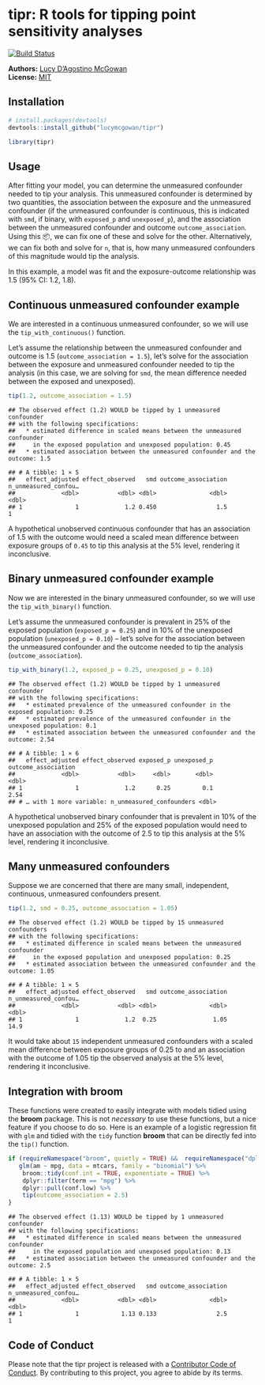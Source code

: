 
<!-- README.md is generated from README.Rmd. Please edit that file -->

# tipr: R tools for tipping point sensitivity analyses

[![Build
Status](https://travis-ci.org/LucyMcGowan/tipr.svg?branch=master)](https://travis-ci.org/LucyMcGowan/tipr)

**Authors:** [Lucy D’Agostino
McGowan](https://www.lucymcgowan.com/)<br/> **License:**
[MIT](https://opensource.org/licenses/MIT)

## Installation

``` r
# install.packages(devtools)
devtools::install_github("lucymcgowan/tipr")
```

``` r
library(tipr)
```

## Usage

After fitting your model, you can determine the unmeasured confounder
needed to tip your analysis. This unmeasured confounder is determined by
two quantities, the association between the exposure and the unmeasured
confounder (if the unmeasured confounder is continuous, this is
indicated with `smd`, if binary, with `exposed_p` and `unexposed_p`),
and the association between the unmeasured confounder and outcome
`outcome_association`. Using this 📦, we can fix one of these and solve
for the other. Alternatively, we can fix both and solve for `n`, that
is, how many unmeasured confounders of this magnitude would tip the
analysis.

In this example, a model was fit and the exposure-outcome relationship
was 1.5 (95% CI: 1.2, 1.8).

## Continuous unmeasured confounder example

We are interested in a continuous unmeasured confounder, so we will use
the `tip_with_continuous()` function.

Let’s assume the relationship between the unmeasured confounder and
outcome is 1.5 (`outcome_association = 1.5`), let’s solve for the
association between the exposure and unmeasured confounder needed to tip
the analysis (in this case, we are solving for `smd`, the mean
difference needed between the exposed and unexposed).

``` r
tip(1.2, outcome_association = 1.5)
```

    ## The observed effect (1.2) WOULD be tipped by 1 unmeasured confounder
    ## with the following specifications:
    ##   * estimated difference in scaled means between the unmeasured confounder
    ##     in the exposed population and unexposed population: 0.45
    ##   * estimated association between the unmeasured confounder and the outcome: 1.5

    ## # A tibble: 1 × 5
    ##   effect_adjusted effect_observed   smd outcome_association n_unmeasured_confou…
    ##             <dbl>           <dbl> <dbl>               <dbl>                <dbl>
    ## 1               1             1.2 0.450                 1.5                    1

A hypothetical unobserved continuous confounder that has an association
of 1.5 with the outcome would need a scaled mean difference between
exposure groups of `0.45` to tip this analysis at the 5% level,
rendering it inconclusive.

## Binary unmeasured confounder example

Now we are interested in the binary unmeasured confounder, so we will
use the `tip_with_binary()` function.

Let’s assume the unmeasured confounder is prevalent in 25% of the
exposed population (`exposed_p = 0.25`) and in 10% of the unexposed
population (`unexposed_p = 0.10`) – let’s solve for the association
between the unmeasured confounder and the outcome needed to tip the
analysis (`outcome_association`).

``` r
tip_with_binary(1.2, exposed_p = 0.25, unexposed_p = 0.10)
```

    ## The observed effect (1.2) WOULD be tipped by 1 unmeasured confounder
    ## with the following specifications:
    ##   * estimated prevalence of the unmeasured confounder in the exposed population: 0.25
    ##   * estimated prevalence of the unmeasured confounder in the unexposed population: 0.1
    ##   * estimated association between the unmeasured confounder and the outcome: 2.54

    ## # A tibble: 1 × 6
    ##   effect_adjusted effect_observed exposed_p unexposed_p outcome_association
    ##             <dbl>           <dbl>     <dbl>       <dbl>               <dbl>
    ## 1               1             1.2      0.25         0.1                2.54
    ## # … with 1 more variable: n_unmeasured_confounders <dbl>

A hypothetical unobserved binary confounder that is prevalent in 10% of
the unexposed population and 25% of the exposed population would need to
have an association with the outcome of 2.5 to tip this analysis at the
5% level, rendering it inconclusive.

## Many unmeasured confounders

Suppose we are concerned that there are many small, independent,
continuous, unmeasured confounders present.

``` r
tip(1.2, smd = 0.25, outcome_association = 1.05)
```

    ## The observed effect (1.2) WOULD be tipped by 15 unmeasured confounders
    ## with the following specifications:
    ##   * estimated difference in scaled means between the unmeasured confounder
    ##     in the exposed population and unexposed population: 0.25
    ##   * estimated association between the unmeasured confounder and the outcome: 1.05

    ## # A tibble: 1 × 5
    ##   effect_adjusted effect_observed   smd outcome_association n_unmeasured_confou…
    ##             <dbl>           <dbl> <dbl>               <dbl>                <dbl>
    ## 1               1             1.2  0.25                1.05                 14.9

It would take about `15` independent unmeasured confounders with a
scaled mean difference between exposure groups of 0.25 to and an
association with the outcome of 1.05 tip the observed analysis at the 5%
level, rendering it inconclusive.

## Integration with broom

These functions were created to easily integrate with models tidied
using the **broom** package. This is not *necessary* to use these
functions, but a nice feature if you choose to do so. Here is an example
of a logistic regression fit with `glm` and tidied with the `tidy`
function **broom** that can be directly fed into the `tip()` function.

``` r
if (requireNamespace("broom", quietly = TRUE) &&  requireNamespace("dplyr", quietly = TRUE)) {
   glm(am ~ mpg, data = mtcars, family = "binomial") %>%
    broom::tidy(conf.int = TRUE, exponentiate = TRUE) %>%
    dplyr::filter(term == "mpg") %>%
    dplyr::pull(conf.low) %>%
    tip(outcome_association = 2.5)
}
```

    ## The observed effect (1.13) WOULD be tipped by 1 unmeasured confounder
    ## with the following specifications:
    ##   * estimated difference in scaled means between the unmeasured confounder
    ##     in the exposed population and unexposed population: 0.13
    ##   * estimated association between the unmeasured confounder and the outcome: 2.5

    ## # A tibble: 1 × 5
    ##   effect_adjusted effect_observed   smd outcome_association n_unmeasured_confou…
    ##             <dbl>           <dbl> <dbl>               <dbl>                <dbl>
    ## 1               1            1.13 0.133                 2.5                    1

## Code of Conduct

Please note that the tipr project is released with a [Contributor Code
of
Conduct](https://contributor-covenant.org/version/2/0/CODE_OF_CONDUCT.html).
By contributing to this project, you agree to abide by its terms.
